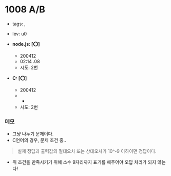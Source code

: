 # 1008 A/B
 - tags: ,
 - lev: u0

- **node.js: [:o:]**
  - 200412
  - 02:14 .08
  - 시도: 2번

- **C: [:o:]**
  - 200412
  - -
  - 시도: 2번

### 메모
 - 그냥 나누기 문제이다.
 - C언어의 경우, 문제 조건 중..
  > 실제 정답과 출력값의 절대오차 또는 상대오차가 10^-9 이하이면 정답이다.
   - 위 조건을 만족시키기 위해 소수 9자리까지 표기를 해주어야 오답 처리가 되지 않는다!
